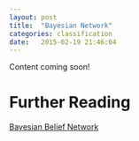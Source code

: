 ```yaml
---
layout: post
title:  "Bayesian Network"
categories: classification
date:   2015-02-19 21:46:04
---
```


Content coming soon!


# Further Reading

[Bayesian Belief Network](http://www.saedsayad.com/docs/Bayesian_Belief_Network.pdf)
